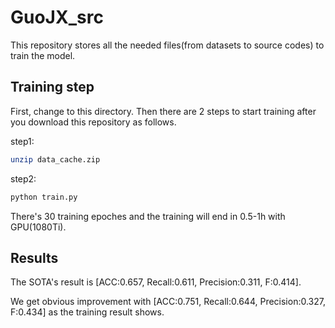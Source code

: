 # GuoJX_src

This repository stores all the needed files(from datasets to source codes) to train the model. 

## Training step

First, change to this directory. Then there are 2 steps to start training after you download this repository as follows.

step1:

```bash
unzip data_cache.zip
```

step2:

```bash
python train.py
```

There's 30 training epoches and the training will end in 0.5-1h with GPU(1080Ti).

## Results

The SOTA's result is [ACC:0.657, Recall:0.611, Precision:0.311, F:0.414].

We get obvious improvement with [ACC:0.751, Recall:0.644, Precision:0.327, F:0.434] as the training result shows.
